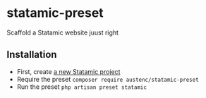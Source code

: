 # statamic-preset
Scaffold a Statamic website juust right


## Installation
- First, create [a new Statamic project](https://statamic.dev/installation)
- Require the preset `composer require austenc/statamic-preset`
- Run the preset `php artisan preset statamic`
